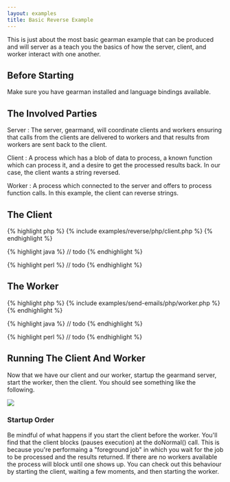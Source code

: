 ```yaml
---
layout: examples
title: Basic Reverse Example
---
```


This is just about the most basic gearman example that can be produced and will
server as a teach you the basics of how the server, client, and worker interact
with one another.

## Before Starting

Make sure you have gearman installed and language bindings available.

## The Involved Parties

Server
: The server, gearmand, will coordinate clients and workers ensuring that
  calls from the clients are delivered to workers and that results from workers
  are sent back to the client.

Client
: A process which has a blob of data to process, a known function which can
  process it, and a desire to get the processed results back. In our case, the
  client wants a string reversed.

Worker
: A process which connected to the server and offers to process function calls.
  In this example, the client can reverse strings.


## The Client

<div class="code-tabs">

{% highlight php %}
{% include examples/reverse/php/client.php %}
{% endhighlight %}

{% highlight java %}
// todo
{% endhighlight %}

{% highlight perl %}
// todo
{% endhighlight %}

</div>

## The Worker

<div class="code-tabs">

{% highlight php %}
{% include examples/send-emails/php/worker.php %}
{% endhighlight %}

{% highlight java %}
// todo
{% endhighlight %}

{% highlight perl %}
// todo
{% endhighlight %}

</div>

## Running The Client And Worker

Now that we have our client and our worker, startup the gearmand server, start
the worker, then the client. You should see something like the following.

<img src="{{ site.baseurl }}/img/php-example.png" />

### Startup Order

Be mindful of what happens if you start the client before the worker. You'll
find that the client blocks (pauses execution) at the doNormal() call. This
is because you're performaing a "foreground job" in which you wait for the
job to be processed and the results returned. If there are no workers available
the process will block until one shows up. You can check out this behaviour by
starting the client, waiting a few moments, and then starting the worker.
